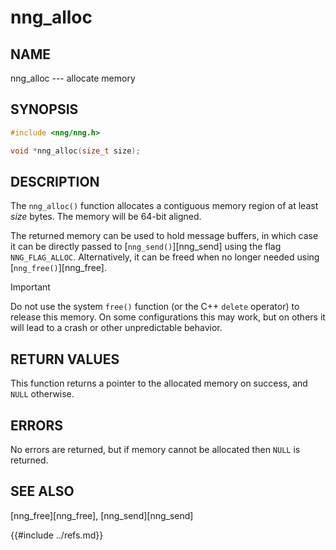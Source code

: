 # nng_alloc

## NAME

nng_alloc --- allocate memory

## SYNOPSIS

```c
#include <nng/nng.h>

void *nng_alloc(size_t size);
```

## DESCRIPTION

The `nng_alloc()` function allocates a contiguous memory region of
at least _size_ bytes.
The memory will be 64-bit aligned.

The returned memory can be used to hold message buffers, in which
case it can be directly passed to [`nng_send()`][nng_send] using
the flag `NNG_FLAG_ALLOC`. Alternatively, it can be freed when no
longer needed using [`nng_free()`][nng_free].

> [!IMPORTANT]
> Do not use the system `free()` function (or the C++ `delete` operator) to release this memory.
> On some configurations this may work, but on others it will lead to a crash or
> other unpredictable behavior.

## RETURN VALUES

This function returns a pointer to the allocated memory on success,
and `NULL` otherwise.

## ERRORS

No errors are returned, but if memory cannot be allocated then `NULL`
is returned.

## SEE ALSO

[nng_free][nng_free],
[nng_send][nng_send]

{{#include ../refs.md}}
